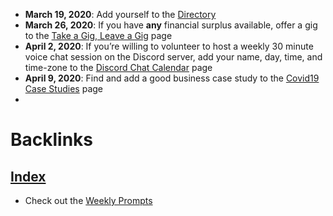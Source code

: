 - **March 19, 2020**: Add yourself to the [Directory](<Directory.md>)
- **March 26, 2020**: If you have __any__ financial surplus available, offer a gig to the [Take a Gig, Leave a Gig](<Take a Gig, Leave a Gig.md>) page
- **April 2, 2020**: If you’re willing to volunteer to host a weekly 30 minute voice chat session on the Discord server, add your name, day, time, and time-zone to the [Discord Chat Calendar](<Discord Chat Calendar.md>) page
- **April 9, 2020**: Find and add a good business case study to the [Covid19 Case Studies](<Covid19 Case Studies.md>) page
-  

# Backlinks
## [Index](<Index.md>)
- Check out the [Weekly Prompts](<Weekly Prompts.md>)

